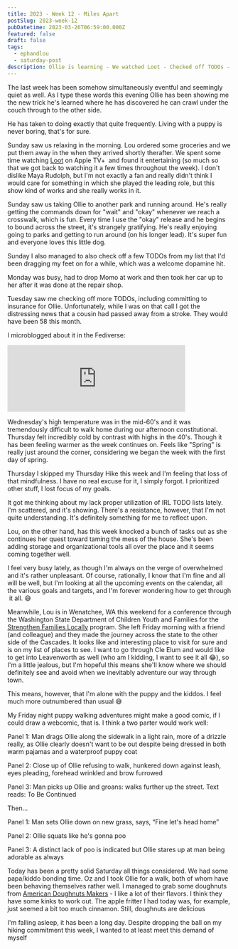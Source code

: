```yaml
---
title: 2023 - Week 12 - Miles Apart
postSlug: 2023-week-12
pubDatetime: 2023-03-26T06:59:00.000Z
featured: false
draft: false
tags:
  - ephandlou
  - saturday-post
description: Ollie is learning - We watched Loot - Checked off TODOs - A cousin passed away - Lou on a trip for Strengthen Families - Doughnuts
---
```


The last week has been somehow simultaneously eventful and seemingly quiet as well. As I type these words this evening Ollie has been showing me the new trick he's learned where he has discovered he can crawl under the couch through to the other side.

He has taken to doing exactly that quite frequently. Living with a puppy is never boring, that's for sure.

Sunday saw us relaxing in the morning. Lou ordered some groceries and we put them away in the when they arrived shortly therafter. We spent some time watching [Loot](https://www.imdb.com/title/tt14271498/) on Apple TV+  and found it entertaining (so much so that we got back to watching it a few times throughout the week). I don't dislike Maya Rudolph, but I'm not exactly a fan and really didn't think I would care for something in which she played the leading role, but this show kind of works and she really works in it.

Sunday saw us taking Ollie to another park and running around. He's really getting the commands down for "wait" and "okay" whenever we reach a crosswalk, which is fun. Every time I use the "okay" release and he begins to bound across the street, it's strangely gratifying. He's really enjoying going to parks and getting to run around (on his longer lead). It's super fun and everyone loves this little dog.

Sunday I also managed to also check off a few TODOs from my list that I'd been dragging my feet on for a while, which was a welcome dopamine hit.

Monday was busy, had to drop Momo at work and then took her car up to her after it was done at the repair shop.

Tuesday saw me checking off more TODOs, including committing to insurance for Ollie. Unfortunately, while I was on that call I got the distressing news that a cousin had passed away from a stroke. They would have been 58 this month.

I microblogged about it in the Fediverse:

<iframe src="https://hachyderm.io/@ephbaum/110064044950938353/embed" class="mastodon-embed" style="max-width: 100%; border: 0" width="400" allowfullscreen="allowfullscreen"></iframe><script src="https://hachyderm.io/embed.js" async="async"></script>

Wednesday's high temperature was in the mid-60's and it was tremendously difficult to walk home during our afternoon constitutional. Thursday felt incredibly cold by contrast with highs in the 40's. Though it has been feeling warmer as the week continues on. Feels like "Spring" is really just around the corner, considering we began the week with the first day of spring.

Thursday I skipped my Thursday Hike this week and I'm feeling that loss of that mindfulness. I have no real excuse for it, I simply forgot. I prioritized other stuff, I lost focus of my goals.

It got me thinking about my lack proper utilization of IRL TODO lists lately. I'm scattered, and it's showing. There's a resistance, however, that I'm not quite understanding. It's definitely something for me to reflect upon.

Lou, on the other hand, has this week knocked a bunch of tasks out as she continues her quest toward taming the mess of the house. She's been adding storage and organizational tools all over the place and it seems coming together well.

I feel very busy lately, as though I'm always on the verge of overwhelmed and it's rather unpleasant. Of course, rationally, I know that I'm fine and all will be well, but I'm looking at all the upcoming events on the calendar, all the various goals and targets, and I'm forever wondering how to get through  it all. 😅

Meanwhile, Lou is in Wenatchee, WA this weekend for a conference through the Washington State Department of Children Youth and Families for the [Strengthen Families Locally](https://dcyf.wa.gov/services/child-development-supports/sfwa/sf-locally) program. She left Friday morning with a friend (and colleague) and they made the journey across the state to the other side of the Cascades. It looks like and interesting place to visit for sure and is on my list of places to see. I want to go through Cle Elum and would like to get into Leavenworth as well (who am I kidding, I want to see it all 😂), so I'm a little jealous, but I'm hopeful this means she'll know where we should definitely see and avoid when we inevitably adventure our way through town.

This means, however, that I'm alone with the puppy and the kiddos. I feel much more outnumbered than usual 😅

My Friday night puppy walking adventures might make a good comic, if I could draw a webcomic, that is. I think a two parter would work well:

Panel 1: Man drags Ollie along the sidewalk in a light rain, more of a drizzle really, as Ollie clearly doesn't want to be out despite being dressed in both warm pajamas and a waterproof puppy coat

Panel 2: Close up of Ollie refusing to walk, hunkered down against leash, eyes pleading, forehead wrinkled and brow furrowed

Panel 3: Man picks up Ollie and groans: walks further up the street. Text reads: To Be Continued

Then…

Panel 1: Man sets Ollie down on new grass, says, “Fine let's head home”

Panel 2: Ollie squats like he's gonna poo

Panel 3: A distinct lack of poo is indicated but Ollie stares up at man being adorable as always

Today has been a pretty solid Saturday all things considered. We had some papa/kiddo bonding time. Oz and I took Ollie for a walk, both of whom have been behaving themselves rather well. I managed to grab some doughnuts from [American Doughnuts Makers](https://americandonutmakers.com) - I like a lot of their flavors. I think they have some kinks to work out. The apple fritter I had today was, for example, just seemed a bit too much cinnamon. Still, doughnuts are delicious

I'm falling asleep, it has been a long day. Despite dropping the ball on my hiking commitment this week, I wanted to at least meet this demand of myself
